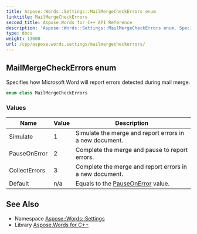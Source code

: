 ```yaml
---
title: Aspose::Words::Settings::MailMergeCheckErrors enum
linktitle: MailMergeCheckErrors
second_title: Aspose.Words for C++ API Reference
description: 'Aspose::Words::Settings::MailMergeCheckErrors enum. Specifies how Microsoft Word will report errors detected during mail merge in C++.'
type: docs
weight: 13000
url: /cpp/aspose.words.settings/mailmergecheckerrors/
---
```

## MailMergeCheckErrors enum


Specifies how Microsoft Word will report errors detected during mail merge.

```cpp
enum class MailMergeCheckErrors
```

### Values

| Name | Value | Description |
| --- | --- | --- |
| Simulate | 1 | Simulate the merge and report errors in a new document. |
| PauseOnError | 2 | Complete the merge and pause to report errors. |
| CollectErrors | 3 | Complete the merge and report errors in a new document. |
| Default | n/a | Equals to the [PauseOnError](./) value. |


## See Also

* Namespace [Aspose::Words::Settings](../)
* Library [Aspose.Words for C++](../../)

